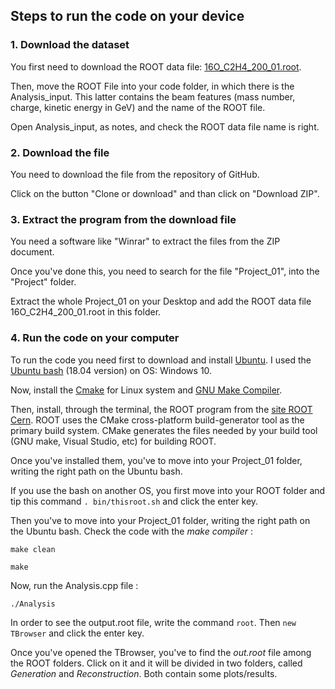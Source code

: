 **Steps to run the code on your device**
--------------------------------------
### 1. Download the dataset
You first need to download the ROOT data file: [16O_C2H4_200_01.root](https://github.com/rotolanna/Software_and_Computing_Project.git).

Then, move the ROOT File into your code folder, in which there is the Analysis_input. This latter contains the beam features (mass number, charge, kinetic energy in GeV) and 
the name of the ROOT file. 

Open Analysis_input, as notes, and check the ROOT data file name is right.

### 2. Download the file
You need to download the file from the repository of GitHub.

Click on the button "Clone or download" and than click on "Download ZIP".

### 3. Extract the program from the download file
You need a software like "Winrar" to extract the files from the ZIP document.

Once you've done this, you need to search for the file "Project_01", into the "Project" folder.

Extract the whole Project_01 on your Desktop and add the ROOT data file 16O_C2H4_200_01.root in this folder.

### 4. Run the code on your computer
To run the code you need first to download and install [Ubuntu](https://phoenixnap.com/kb/how-to-install-ubuntu-18-04). I used the [Ubuntu bash](https://altis.com.au/installing-ubuntu-bash-for-windows-10/) (18.04 version) on OS: Windows 10.

Now, install the [Cmake](https://cmake.org/install/) for Linux system and [GNU Make Compiler](https://www.howtoinstall.me/ubuntu/18-04/make/).

Then, install, through the terminal, the ROOT program from the [site ROOT Cern](https://root.cern/). ROOT uses the CMake cross-platform build-generator tool as the primary build system.
CMake generates the files needed by your build tool (GNU make, Visual Studio, etc) for building ROOT.

Once you've installed them, you've to move into your Project_01 folder, writing the right path on the Ubuntu bash.

If you use the bash on another OS, you first move into your ROOT folder and tip this command `. bin/thisroot.sh` and click the enter key.

Then you've to move into your Project_01 folder, writing the right path on the Ubuntu bash. Check the code with the *make compiler* : 

`make clean` 

`make`

Now, run the Analysis.cpp file : 

`./Analysis`
                                                                                                                                     
In order to see the output.root file, write the command `root`. Then `new TBrowser` and click the enter key. 

Once you've opened the TBrowser, you've to find the *out.root* file among the ROOT folders. Click on it and it will be divided in two folders, called *Generation* and *Reconstruction*.
Both contain some plots/results.






